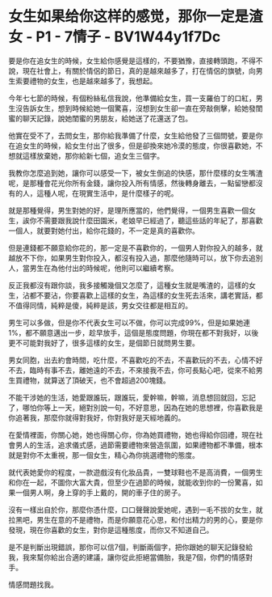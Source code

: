 # 女生如果给你这样的感觉，那你一定是渣女 - P1 - 7情子 - BV1W44y1f7Dc

要是你在追女生的時候，女生給你感覺是這樣的，不要猶豫，直接轉頭跑，不得不說，現在社會上，有關於情侶的節日，真的是越來越多了，打在情侶的旗號，向男生索要禮物的女生，也是越來越多了，我想起。

今年七七節的時候，有個粉絲私信我說，他準備給女生，買一支羅伯丁的口紅，男生沒告訴女生，想到時候給她一個驚喜，沒想到女生卻一直在旁敲側擊，給她發閨蜜的聊天記錄，說她閨蜜的男朋友，給她送了花還送了包。

他實在受不了，去問女生，那你給我準備了什麼，女生給他發了三個問號，要是你在追女生的時候，給女生付出了很多，但是卻換來她冷漠的態度，你很喜歡她，不想就這樣放棄她，那你給新七個，追女生三個字。

我教你怎麼追到她，讓你可以感受一下，被女生倒追的快感，那什麼樣的女生嘴渣呢，是那種會花光你所有金錢，讓你投入所有情感，然後轉身離去，一點留戀都沒有的人，這種人呢，在現實生活中，是什麼樣子的呢。

就是那種覺得，男生對她的好，是理所應當的，他們覺得，一個男生喜歡一個女生，誒你不需要跟我說什麼田園米，老娘早已經過了，聽這些話的年紀了，那喜歡一個人，就要對她付出，給你花錢的，不一定是真的喜歡你。

但是連錢都不願意給你花的，那一定是不喜歡你的，一個男人對你投入的越多，就越放不下你，如果男生對你投入，都沒有投入過，那麼他隨時可以，放下你去追別人，當男生在為他付出的時候呢，他則可以繼續考察。

反正我都沒有跟你談，我多接觸幾個又怎麼了，這種女生就是嘴渣的，這樣的女生，沾都不要沾，你要喜歡上這樣的女生，為這樣的女生死去活來，講老實話，都不值得同情，純粹是傻，純粹是該，男女交往都是相互的。

男生可以多做，但是你不代表女生可以不做，你可以完成99%，但是如果她連1%，都不願意邁出一步，趁早放手，這個是態度問題，你現在都不對我好，以後更不可能對我好了，很多這樣的女生，是個節日就問男生要。

男女同胞，出去約會時間，吃什麼，不喜歡吃的不去，不喜歡玩的不去，心情不好不去，臨時有事不去，離她遠的不去，不來接我不去，你可長點心吧，從來不給男生買禮物，就算送了頂破天，也不會超過200塊錢。

不能干涉她的生活，她愛跟誰玩，跟誰玩，愛幹嘛，幹嘛，消息想回就回，忘記了，哪怕你等上一天，絕對別說一句，不好意思，因為在她的思想裡，你喜歡我是你追著我，那麼你就得對我好，你對我好是天經地義的。

在愛情裡面，你關心她，她也得關心你，你為她買禮物，她也得給你回禮，現在社會男人的生活，追求儀式感，過節需要禮物來營造氛圍，如果禮物都不準備，根本就是對你不太重視，那一個女生，精心為你挑選禮物的態度。

就代表她愛你的程度，一款遊戲沒有化妝品貴，一雙球鞋也不是高消費，一個男生和你在一起，不圖你大富大貴，但至少在過節的時候，就能收到你的一份驚喜，如果一個男人啊，身上穿的手上戴的，開的車子住的房子。

沒有一樣出自於你，那麼你憑什麼，口口聲聲說愛她呢，遇到一毛不拔的女生，就拉黑吧，男生在意的不是禮物，而是你願意花心思，和付出精力的男的心，要是你發現，現在你喜歡的女生，對你是這種態度，而你又不知道自己。

是不是判斷出現錯誤，那你可以信7個，判斷兩個字，把你跟她的聊天記錄發給我，我來幫你給出合適的建議，讓你從此拒絕當備胎，我是7個，你們的情感對手。

情感問題找我。